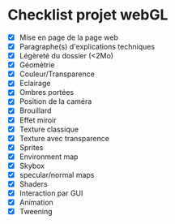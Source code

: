 # Checklist projet webGL

- [x] Mise en page de la page web
- [x] Paragraphe(s) d'explications techniques
- [x] Légèreté du dossier (<2Mo)
- [x] Géométrie
- [x] Couleur/Transparence
- [x] Eclairage
- [x] Ombres portées
- [x] Position de la caméra
- [x] Brouillard
- [x] Effet miroir
- [x] Texture classique
- [x] Texture avec transparence
- [x] Sprites
- [x] Environment map
- [x] Skybox
- [x] specular/normal maps
- [x] Shaders
- [x] Interaction par GUI
- [x] Animation
- [x] Tweening
